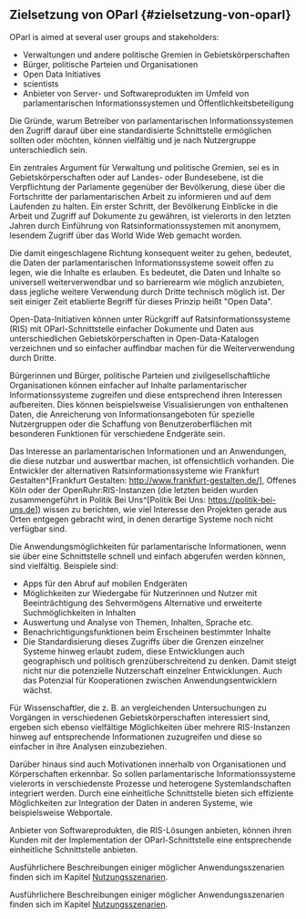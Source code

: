 ## Zielsetzung von OParl {#zielsetzung-von-oparl}

OParl is aimed at several user groups and stakeholders:

* Verwaltungen und andere politische Gremien in Gebietskörperschaften
* Bürger, politische Parteien und Organisationen
* Open Data Initiatives
* scientists
* Anbieter von Server- und Softwareprodukten im Umfeld von parlamentarischen Informationssystemen und Öffentlichkeitsbeteiligung

Die Gründe, warum Betreiber von parlamentarischen Informationssystemen den
Zugriff darauf über eine standardisierte Schnittstelle ermöglichen sollten
oder möchten, können vielfältig und je nach Nutzergruppe unterschiedlich sein.

Ein zentrales Argument für Verwaltung und politische Gremien, sei es in
Gebietskörperschaften oder auf Landes- oder Bundesebene,
ist die Verpflichtung der Parlamente gegenüber der
Bevölkerung, diese über die Fortschritte der parlamentarischen Arbeit zu
informieren und auf dem Laufenden zu halten. Ein erster Schritt, der
Bevölkerung Einblicke in die Arbeit und Zugriff auf Dokumente zu gewähren,
ist vielerorts in den letzten Jahren durch Einführung von Ratsinformationssystemen
mit anonymem, lesendem Zugriff über das World Wide Web gemacht worden.

Die damit eingeschlagene Richtung konsequent weiter zu gehen, bedeutet, die Daten der parlamentarischen Informationssysteme soweit offen zu legen, wie die Inhalte es erlauben. Es bedeutet, die Daten und Inhalte so universell weiterverwendbar und so barrierearm wie möglich anzubieten, dass jegliche weitere Verwendung durch Dritte technisch möglich ist. Der seit einiger Zeit etablierte Begriff für dieses Prinzip heißt "Open Data".

Open-Data-Initiativen können unter Rückgriff auf Ratsinformationssysteme (RIS) mit OParl-Schnittstelle einfacher Dokumente und Daten aus unterschiedlichen Gebietskörperschaften in Open-Data-Katalogen verzeichnen und so einfacher auffindbar machen für die Weiterverwendung durch Dritte.

Bürgerinnen und Bürger, politische Parteien und zivilgesellschaftliche Organisationen können einfacher auf Inhalte parlamentarischer Informationssysteme zugreifen und diese entsprechend ihren Interessen aufbereiten. Dies können beispielsweise Visualisierungen von enthaltenen Daten, die Anreicherung von Informationsangeboten für spezielle Nutzergruppen oder die Schaffung von Benutzeroberflächen mit besonderen Funktionen für verschiedene Endgeräte sein.

Das Interesse an parlamentarischen Informationen und an Anwendungen, die diese nutzbar und auswertbar machen, ist offensichtlich vorhanden. Die Entwickler der alternativen Ratsinformationssysteme wie Frankfurt Gestalten^[Frankfurt Gestalten: <http://www.frankfurt-gestalten.de/>], Offenes Köln oder der OpenRuhr:RIS-Instanzen (die letzten beiden wurden zusammengeführt in Politik Bei Uns^[Politik Bei Uns: <https://politik-bei-uns.de>]) wissen zu berichten, wie viel Interesse den Projekten gerade aus Orten entgegen gebracht wird, in denen derartige Systeme noch nicht verfügbar sind.

Die Anwendungsmöglichkeiten für parlamentarische Informationen, wenn sie über eine Schnittstelle schnell und einfach abgerufen werden können, sind vielfältig. Beispiele sind:

* Apps für den Abruf auf mobilen Endgeräten
* Möglichkeiten zur Wiedergabe für Nutzerinnen und Nutzer mit Beeinträchtigung des Sehvermögens
  Alternative und erweiterte Suchmöglichkeiten in Inhalten
* Auswertung und Analyse von Themen, Inhalten, Sprache etc.
* Benachrichtigungsfunktionen beim Erscheinen bestimmter Inhalte
* Die Standardisierung dieses Zugriffs über die Grenzen einzelner Systeme hinweg erlaubt zudem, diese Entwicklungen auch geographisch und politisch grenzüberschreitend zu denken. Damit steigt nicht nur die potenzielle Nutzerschaft einzelner Entwicklungen. Auch das Potenzial für Kooperationen zwischen Anwendungsentwicklern wächst.

Für Wissenschaftler, die z. B. an vergleichenden Untersuchungen zu Vorgängen in verschiedenen Gebietskörperschaften interessiert sind, ergeben sich ebenso vielfältige Möglichkeiten über mehrere RIS-Instanzen hinweg auf entsprechende Informationen zuzugreifen und diese so einfacher in ihre Analysen einzubeziehen.

Darüber hinaus sind auch Motivationen innerhalb von Organisationen und Körperschaften erkennbar. So sollen parlamentarische Informationssysteme vielerorts in verschiedenste Prozesse und heterogene Systemlandschaften integriert werden. Durch eine einheitliche Schnittstelle bieten sich effiziente Möglichkeiten zur Integration der Daten in anderen Systeme, wie beispielsweise Webportale.

Anbieter von Softwareprodukten, die RIS-Lösungen anbieten, können ihren Kunden mit der Implementation der OParl-Schnittstelle eine entsprechende einheitliche Schnittstelle anbieten.

Ausführlichere Beschreibungen einiger möglicher Anwendungsszenarien finden sich im Kapitel [Nutzungsszenarien](#nutzungsszenarien).

Ausführlichere Beschreibungen einiger möglicher Anwendungsszenarien finden sich
im Kapitel [Nutzungsszenarien](#nutzungsszenarien).
